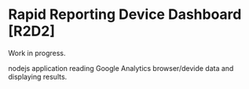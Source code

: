 Rapid Reporting Device Dashboard [R2D2]
======

Work in progress.

nodejs application reading Google Analytics browser/devide data and displaying results.
